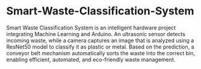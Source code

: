 # Smart-Waste-Classification-System
Smart Waste Classification System is an intelligent hardware project integrating Machine Learning and Arduino. An ultrasonic sensor detects incoming waste, while a camera captures an image that is analyzed using a ResNet50 model to classify it as plastic or metal. Based on the prediction, a conveyor belt mechanism automatically sorts the waste into the correct bin, enabling efficient, automated, and eco-friendly waste management.

